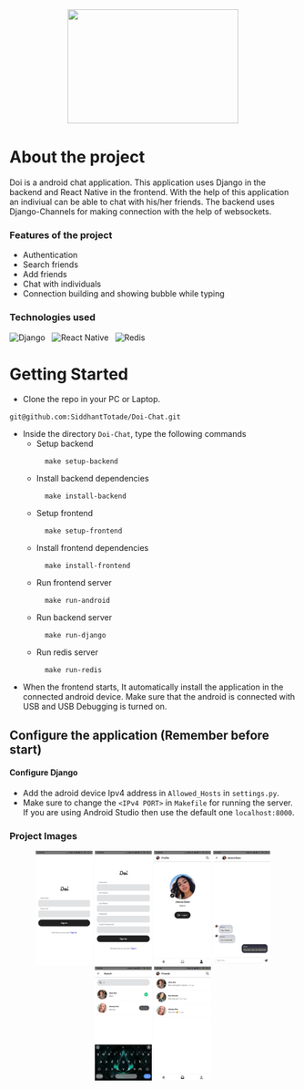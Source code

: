 <div align="center" >
  <img src="https://github.com/SiddhantTotade/Doi---A-Django-Chat-Application/blob/main/App%20Images/Doi%20Chat.png" width="300px" height="200px" />
</div>

# About the project

Doi is a android chat application. This application uses Django in the backend and React Native in the frontend. With the help of this application an indiviual can be able to chat with his/her friends. The backend uses Django-Channels for making connection with the help of websockets. 

### Features of the project
+ Authentication
+ Search friends
+ Add friends
+ Chat with individuals
+ Connection building and showing bubble while typing

### Technologies used
![Django](https://img.shields.io/badge/django-%23092E20.svg?style=for-the-badge&logo=django&logoColor=white) &nbsp; ![React Native](https://img.shields.io/badge/react_native-%2320232a.svg?style=for-the-badge&logo=react&logoColor=%2361DAFB) &nbsp; ![Redis](https://img.shields.io/badge/redis-%23DD0031.svg?style=for-the-badge&logo=redis&logoColor=white)

# Getting Started
+ Clone the repo in your PC or Laptop.
```shell
git@github.com:SiddhantTotade/Doi-Chat.git
```
+ Inside the directory `Doi-Chat`, type the following commands
  - Setup backend
    ```shell
      make setup-backend
    ```
  - Install backend dependencies
    ```shell
      make install-backend
    ```
  - Setup frontend
    ```shell
      make setup-frontend
    ```
  - Install frontend dependencies
    ```shell
      make install-frontend
    ```
  - Run frontend server
    ```shell
      make run-android
    ```
  - Run backend server
    ```shell
      make run-django
    ```
  - Run redis server
    ```shell
      make run-redis
    ```
+ When the frontend starts, It automatically install the application in the connected android device. Make sure that the android is connected with USB and USB Debugging is turned on.

## Configure the application (Remember before start)
#### Configure Django
+ Add the adroid device Ipv4 address in `Allowed_Hosts` in `settings.py`.
+ Make sure to change the `<IPv4 PORT>` in `Makefile` for running the server. If you are using Android Studio then use the default one `localhost:8000`.

### Project Images
<div align="center" gap="10px" display="flex">
  <img src="https://github.com/SiddhantTotade/Doi-Chat/blob/main/App%20Images/Screenshot_2024-03-18-12-18-19-257_com.frontend.jpg" width="100px" />
  <img src="https://github.com/SiddhantTotade/Doi-Chat/blob/main/App%20Images/Screenshot_2024-03-18-12-18-24-679_com.frontend.jpg" width="100px" />
  <img src="https://github.com/SiddhantTotade/Doi-Chat/blob/main/App%20Images/Screenshot_2024-03-18-12-20-55-315_com.frontend.jpg" width="100px" />
  <img src="https://github.com/SiddhantTotade/Doi-Chat/blob/main/App%20Images/Screenshot_2024-03-18-14-13-09-764_com.frontend.jpg" width="100px" />
  <img src="https://github.com/SiddhantTotade/Doi-Chat/blob/main/App%20Images/Screenshot_2024-03-18-15-56-11-095_com.frontend.jpg" width="100px" />
  <img src="https://github.com/SiddhantTotade/Doi-Chat/blob/main/App%20Images/Screenshot_2024-03-18-15-57-08-126_com.frontend.jpg" width="100px" />
<div/>
